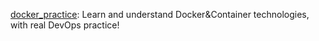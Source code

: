 [docker_practice](https://github.com/yeasy/docker_practice): Learn and understand Docker&Container technologies, with real DevOps practice!
